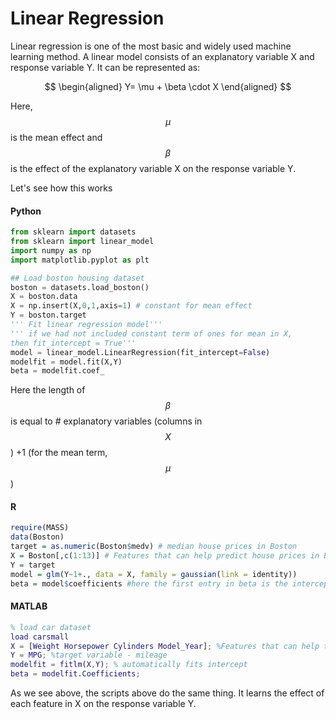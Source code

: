 #  Linear Regression

Linear regression is one of the most basic and widely used machine learning method. A linear model consists of an explanatory variable X and response variable Y. It can be represented as:

$$
\begin{aligned}
Y= \mu + \beta \cdot X
\end{aligned}
$$

Here, $$\mu$$ is the mean effect and $$\beta$$ is the effect of the explanatory variable X on the response variable Y.

Let's see how this works


#### Python
```python
from sklearn import datasets
from sklearn import linear_model
import numpy as np
import matplotlib.pyplot as plt

## Load boston housing dataset
boston = datasets.load_boston()
X = boston.data
X = np.insert(X,0,1,axis=1) # constant for mean effect
Y = boston.target
''' Fit linear regression model'''
''' if we had not included constant term of ones for mean in X,
then fit_intercept = True'''
model = linear_model.LinearRegression(fit_intercept=False) 
modelfit = model.fit(X,Y)
beta = modelfit.coef_
```
Here the length of $$\beta$$ is equal to # explanatory variables (columns in  $$X$$) +1 (for the mean term, $$\mu$$)

#### R
```R
require(MASS)
data(Boston)
target = as.numeric(Boston$medv) # median house prices in Boston
X = Boston[,c(1:13)] # Features that can help predict house prices in Boston
Y = target
model = glm(Y~1+., data = X, family = gaussian(link = identity))
beta = model$coefficients #here the first entry in beta is the intercept/mean effect term
```

#### MATLAB
```matlab
% load car dataset
load carsmall
X = [Weight Horsepower Cylinders Model_Year]; %Features that can help to predict mileage of a car
Y = MPG; %target variable - mileage
modelfit = fitlm(X,Y); % automatically fits intercept
beta = modelfit.Coefficients;
```
As we see above, the scripts above do the same thing. It learns the effect of each feature in X on the response variable Y.

